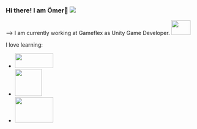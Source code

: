 ### Hi there! I am Ömer👋 ![](https://komarev.com/ghpvc/?username=your-github-omeerdvrn)

--> I am currently working at Gameflex as Unity Game Developer. <img src="https://user-images.githubusercontent.com/54485510/158254204-01958ada-66b7-49ed-a746-ee46f1afe802.png" width="50" height="38">


I love learning:
  - <img src="https://user-images.githubusercontent.com/54485510/158256492-ff298981-3e0e-457f-9b13-d92d8ec4bd0f.png" width="100" height="38">
  - <img src="https://upload.wikimedia.org/wikipedia/commons/4/4f/Csharp_Logo.png" width="70" height="70">
  - <img src="https://download.logo.wine/logo/C%2B%2B/C%2B%2B-Logo.wine.png" width="100" height="66">
